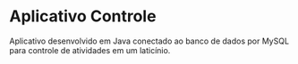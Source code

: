 # Aplicativo Controle
 Aplicativo desenvolvido em Java conectado ao banco de dados por MySQL para controle de atividades em um laticínio.
